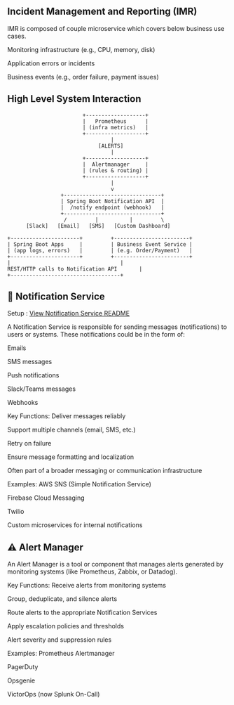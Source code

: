 ## Incident Management and Reporting (IMR)

IMR is composed of couple microservice which covers below business use cases.


Monitoring infrastructure (e.g., CPU, memory, disk)

Application errors or incidents

Business events (e.g., order failure, payment issues)

## High Level System Interaction

```
                        +-------------------+
                        |   Prometheus      |
                        | (infra metrics)   |
                        +-------------------+
                                 |
                             [ALERTS]
                                 |
                        +-------------------+
                        |  Alertmanager     |
                        | (rules & routing) |
                        +-------------------+
                                 |
                                 v
                 +-------------------------------+
                 | Spring Boot Notification API  |
                 |  /notify endpoint (webhook)   |
                 +-------------------------------+
                  /         |          |         \
      [Slack]   [Email]   [SMS]   [Custom Dashboard]

+----------------------+         +------------------------+
| Spring Boot Apps     |         | Business Event Service |
| (app logs, errors)   |         | (e.g. Order/Payment)   |
+----------------------+         +------------------------+
|                                   |
REST/HTTP calls to Notification API       |
+-----------------------------------+

```


## 🔔 Notification Service

Setup : [View Notification Service README](./notification-service/README.md)


A Notification Service is responsible for sending messages (notifications) to users or systems. These notifications could be in the form of:

Emails

SMS messages

Push notifications

Slack/Teams messages

Webhooks

Key Functions:
Deliver messages reliably

Support multiple channels (email, SMS, etc.)

Retry on failure

Ensure message formatting and localization

Often part of a broader messaging or communication infrastructure

Examples:
AWS SNS (Simple Notification Service)

Firebase Cloud Messaging

Twilio

Custom microservices for internal notifications

##  ⚠️ Alert Manager

An Alert Manager is a tool or component that manages alerts generated by monitoring systems (like Prometheus, Zabbix, or Datadog).

Key Functions:
Receive alerts from monitoring systems

Group, deduplicate, and silence alerts

Route alerts to the appropriate Notification Services

Apply escalation policies and thresholds

Alert severity and suppression rules

Examples:
Prometheus Alertmanager

PagerDuty

Opsgenie

VictorOps (now Splunk On-Call)